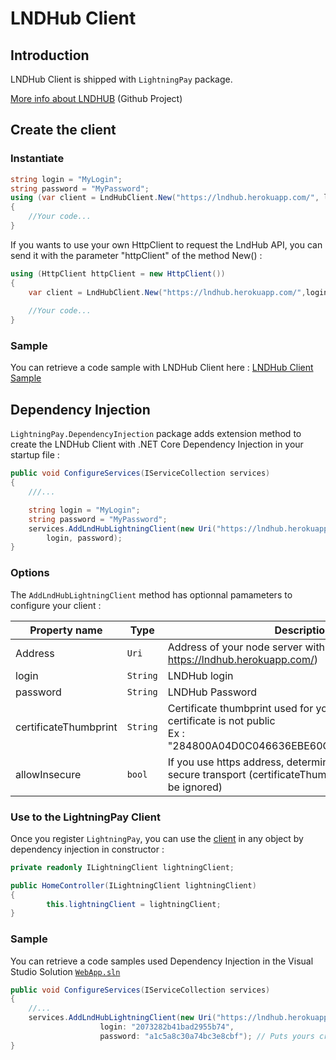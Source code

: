 # LNDHub Client

## Introduction

LNDHub Client is shipped with `LightningPay` package.

[More info about LNDHUB](https://github.com/BlueWallet/LndHub) (Github Project)

## Create the client

### Instantiate

```c#
string login = "MyLogin";
string password = "MyPassword";
using (var client = LndHubClient.New("https://lndhub.herokuapp.com/", login, password))
{
	//Your code...
}
```

If you wants to use your own HttpClient to request the LndHub API, you can send it with the parameter "httpClient" of the method New() : 

```c#
using (HttpClient httpClient = new HttpClient())
{
	var client = LndHubClient.New("https://lndhub.herokuapp.com/",login, password, httpClient: httpClient);
    
	//Your code...
}
```

### Sample

You can retrieve a code sample with LNDHub Client here : [LNDHub Client Sample](/samples/LightningPay.Samples.Console/LndHubClientSample.cs)

## Dependency Injection

`LightningPay.DependencyInjection` package adds extension method to create the LNDHub Client with .NET Core Dependency Injection in your startup file : 

```c#
public void ConfigureServices(IServiceCollection services)
{
	///...

	string login = "MyLogin";
	string password = "MyPassword";
	services.AddLndHubLightningClient(new Uri("https://lndhub.herokuapp.com/"),
		login, password);
}


```

### Options

The `AddLndHubLightningClient` method has optionnal pamameters to configure your client : 

| Property name         | Type     | Description                                                  |
| --------------------- | -------- | ------------------------------------------------------------ |
| Address               | `Uri`    | Address of your node server with port (example : https://lndhub.herokuapp.com/) |
| login                 | `String` | LNDHub login                                                 |
| password              | `String` | LNDHub Password                                              |
| certificateThumbprint | `String` | Certificate thumbprint used for your https address if the certificate is not public<br />Ex : "284800A04D0C046636EBE60C37A4F527B8B550F3" |
| allowInsecure         | `bool`   | If you use https address, determine if you allow non secure transport (certificateThumbprint parameter will be ignored) |

### Use to the LightningPay Client

Once you register `LightningPay`, you can use the [client](/documentation/client.md) in any object by dependency injection in constructor : 

```c#
private readonly ILightningClient lightningClient;

public HomeController(ILightningClient lightningClient)
{
        this.lightningClient = lightningClient;
}
```

### Sample

You can retrieve a code samples used Dependency Injection in the Visual Studio Solution [`WebApp.sln`](/samples)

```c#
public void ConfigureServices(IServiceCollection services)
{
	//...
	services.AddLndHubLightningClient(new Uri("https://lndhub.herokuapp.com/"),
                    login: "2073282b41bad2955b74",
                    password: "a1c5a8c30a74bc3e8cbf"); // Puts yours credentials in config :)
}
```

